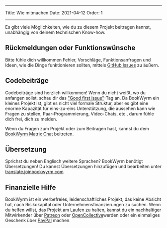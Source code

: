 - - -
Title: Wie mitmachen Date: 2021-04-12 Order: 1
- - -

Es gibt viele Möglichkeiten, wie du zu diesem Projekt beitragen kannst, unabhängig von deinem technischen Know-how.

## Rückmeldungen oder Funktionswünsche
Bitte fühle dich willkommen Fehler, Vorschläge, Funktionsanfragen und Ideen, wie die Dinge funktionieren sollten, mittels [GitHub Issues](https://github.com/bookwyrm-social/bookwyrm/issues) zu äußern.

## Codebeiträge
Codebeiträge sind herzlich willkommen! Wenn du nicht weißt, wo du anfangen sollst, schau dir das ["Good first issue"](https://github.com/bookwyrm-social/bookwyrm/issues?q=is%3Aissue+is%3Aopen+label%3A%22good+first+issue%22)-Tag an. Da BookWyrm ein kleines Projekt ist, gibt es nicht viel formale Struktur, aber es gibt eine enorme Kapazität für eins-zu-eins Unterstützung, die aussehen kann wie Fragen zu stellen, Paar-Programmierung, Video-Chats, etc., darum fühle dich frei, dich zu melden.

Wenn du Fragen zum Projekt oder zum Beitragen hast, kannst du dem [BookWyrm Matrix Chat](https://app.element.io/#/room/#bookwyrm:matrix.org) beitreten.

## Übersetzung
Sprichst du neben Englisch weitere Sprachen? BookWyrm benötigt Übersetzungen! Du kannst Übersetzungen hinzufügen und bearbeiten unter [translate.joinbookwyrm.com](http://translate.joinbookwyrm.com/)

## Finanzielle Hilfe
BookWyrm ist ein werbefreies, leidenschaftliches Projekt, das keine Absicht hat, nach Risikokapital oder Unternehmensfinanzierungen zu suchen. Wenn du helfen willst, das Projekt am Laufen zu halten, kannst du ein nachhaltiger Mitwirkender über [Patreon](https://www.patreon.com/bookwyrm) oder [OpenCollective](https://opencollective.com/bookwyrm)werden oder ein einmaliges Geschenk über [PayPal](https://paypal.me/oulipo) machen.
